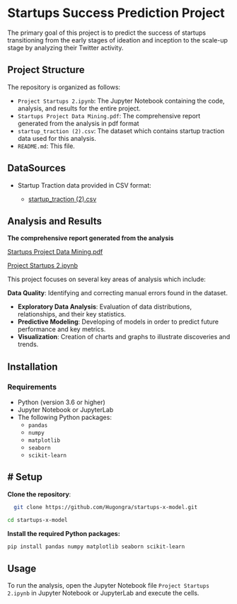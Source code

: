 # Startups Success Prediction Project

The primary goal of this project is to predict the success of startups transitioning from the early stages of ideation and inception to the scale-up stage by analyzing their Twitter activity.

## Project Structure

The repository is organized as follows:

- `Project Startups 2.ipynb`: The Jupyter Notebook containing the code, analysis, and results for the entire project.
- `Startups Project Data Mining.pdf`: The comprehensive report generated from the analysis in pdf format
- `startup_traction (2).csv`: The dataset which contains startup traction data used for this analysis.
- `README.md`: This file.

## DataSources

- Startup Traction data provided in CSV format:

  - [startup_traction (2).csv](<https://github.com/Hugongra/startups-x-model/blob/main/startup_traction%20(2).csv>)

## Analysis and Results

**The comprehensive report generated from the analysis**

[Startups Project Data Mining.pdf](https://github.com/Hugongra/startups-x-model/blob/main/Startups%20Project%20Data%20Mining.pdf)

[Project Startups 2.ipynb](https://github.com/Hugongra/startups-x-model/blob/main/Project%20Startups%202.ipynb)

This project focuses on several key areas of analysis which include:

**Data Quality**: Identifying and correcting manual errors found in the dataset.

- **Exploratory Data Analysis**: Evaluation of data distributions, relationships, and their key statistics.
- **Predictive Modeling**: Developing of models in order to predict future performance and key metrics.
- **Visualization**: Creation of charts and graphs to illustrate discoveries and trends.

## Installation

### Requirements

- Python (version 3.6 or higher)
- Jupyter Notebook or JupyterLab
- The following Python packages:
  - `pandas`
  - `numpy`
  - `matplotlib`
  - `seaborn`
  - `scikit-learn`

## # Setup

**Clone the repository**:

```bash
  git clone https://github.com/Hugongra/startups-x-model.git

cd startups-x-model


```

**Install the required Python packages:**

```bash
pip install pandas numpy matplotlib seaborn scikit-learn

```

## Usage

To run the analysis, open the Jupyter Notebook file `Project Startups 2.ipynb` in Jupyter Notebook or JupyterLab and execute the cells.

